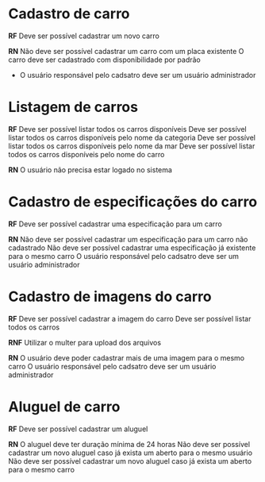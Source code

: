 # Cadastro de carro

**RF**
Deve ser possível cadastrar um novo carro

**RN**
Não deve ser possível cadastrar um carro com um placa existente
O carro deve ser cadastrado com disponibilidade por padrão
* O usuário responsável pelo cadsatro deve ser um usuário administrador

# Listagem de carros

**RF**
Deve ser possível listar todos os carros disponíveis
Deve ser possível listar todos os carros disponíveis pelo nome da categoria
Deve ser possível listar todos os carros disponíveis pelo nome da mar
Deve ser possível listar todos os carros disponíveis pelo nome do carro

**RN**
O usuário não precisa estar logado no sistema

# Cadastro de especificações do carro

**RF**
Deve ser possível cadastrar uma especificação para um carro

**RN**
Não deve ser possível cadastrar um especificação para um carro não cadastrado
Não deve ser possível cadastrar uma especificação já existente para o mesmo carro
O usuário responsável pelo cadsatro deve ser um usuário administrador

# Cadastro de imagens do carro

**RF**
Deve ser possível cadastrar a imagem do carro
Deve ser possível listar todos os carros

**RNF**
Utilizar o multer para upload dos arquivos

**RN**
O usuário deve poder cadastrar mais de uma imagem para o mesmo carro
O usuário responsável pelo cadsatro deve ser um usuário administrador

# Aluguel de carro

**RF**
Deve ser possível cadastrar um aluguel

**RN**
O aluguel deve ter duração mínima de 24 horas
Não deve ser possível cadastrar um novo aluguel caso já exista um aberto para o mesmo usuário
Não deve ser possível cadastrar um novo aluguel caso já exista um aberto para o mesmo carro
